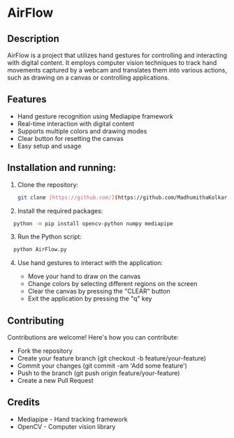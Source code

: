 # AirFlow

## Description

AirFlow is a project that utilizes hand gestures for controlling and interacting with digital content. It employs computer vision techniques to track hand movements captured by a webcam and translates them into various actions, such as drawing on a canvas or controlling applications.

## Features

- Hand gesture recognition using Mediapipe framework
- Real-time interaction with digital content
- Supports multiple colors and drawing modes
- Clear button for resetting the canvas
- Easy setup and usage

## Installation and running:

1. Clone the repository:

   ```bash
   git clone [https://github.com/](https://github.com/MadhumithaKolkar/AirFlow.git)

   ```

2. Install the required packages:

```bash
  python -m pip install opencv-python numpy mediapipe
```

3. Run the Python script:

```bash
  python AirFlow.py
```

4. Use hand gestures to interact with the application:

   - Move your hand to draw on the canvas
   - Change colors by selecting different regions on the screen
   - Clear the canvas by pressing the "CLEAR" button
   - Exit the application by pressing the "q" key

## Contributing

Contributions are welcome! Here's how you can contribute:

- Fork the repository
- Create your feature branch (git checkout -b feature/your-feature)
- Commit your changes (git commit -am 'Add some feature')
- Push to the branch (git push origin feature/your-feature)
- Create a new Pull Request

## Credits

- Mediapipe - Hand tracking framework
- OpenCV - Computer vision library

